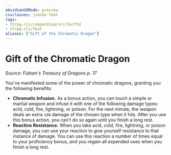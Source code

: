 ```yaml
---
obsidianUIMode: preview
cssclasses: json5e-feat
tags:
- ttrpg-cli/compendium/src/5e/ftd
- ttrpg-cli/feat
aliases: ["Gift of the Chromatic Dragon"]
---
```

# Gift of the Chromatic Dragon
*Source: Fizban's Treasury of Dragons p. 17*  

You've manifested some of the power of chromatic dragons, granting you the following benefits:

- **Chromatic Infusion.** As a bonus action, you can touch a simple or martial weapon and infuse it with one of the following damage types: acid, cold, fire, lightning, or poison. For the next minute, the weapon deals an extra `1d4` damage of the chosen type when it hits. After you use this bonus action, you can't do so again until you finish a long rest.  
- **Reactive Resistance.** When you take acid, cold, fire, lightning, or poison damage, you can use your reaction to give yourself resistance to that instance of damage. You can use this reaction a number of times equal to your proficiency bonus, and you regain all expended uses when you finish a long rest.